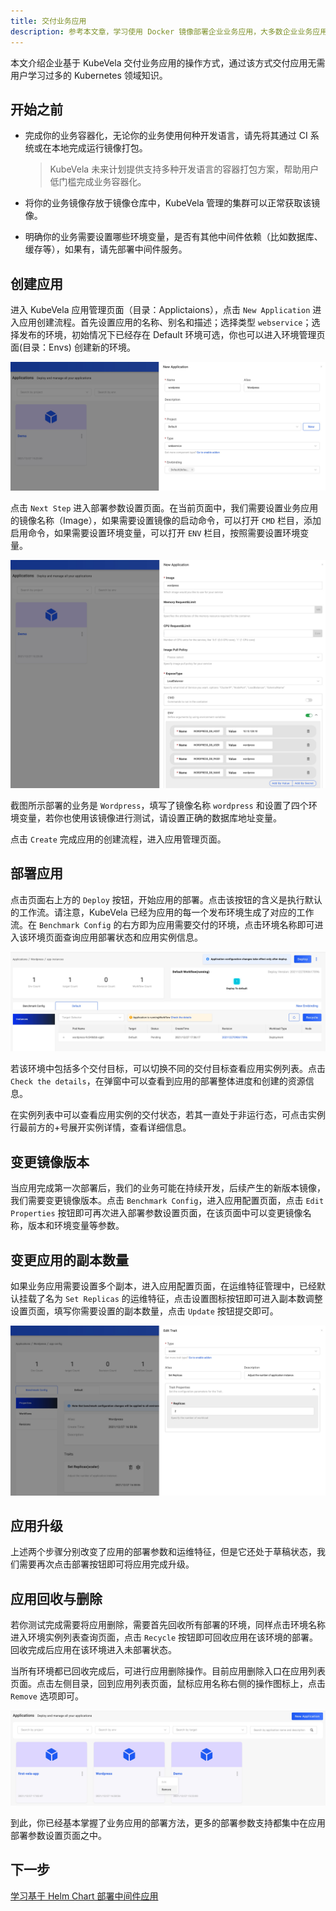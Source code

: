```yaml
---
title: 交付业务应用
description: 参考本文章，学习使用 Docker 镜像部署企业业务应用，大多数企业业务应用都可作为无状态应用交付。
---
```


本文介绍企业基于 KubeVela 交付业务应用的操作方式，通过该方式交付应用无需用户学习过多的 Kubernetes 领域知识。

## 开始之前

- 完成你的业务容器化，无论你的业务使用何种开发语言，请先将其通过 CI 系统或在本地完成运行镜像打包。

  > KubeVela 未来计划提供支持多种开发语言的容器打包方案，帮助用户低门槛完成业务容器化。

- 将你的业务镜像存放于镜像仓库中，KubeVela 管理的集群可以正常获取该镜像。

- 明确你的业务需要设置哪些环境变量，是否有其他中间件依赖（比如数据库、缓存等），如果有，请先部署中间件服务。

## 创建应用

进入 KubeVela 应用管理页面（目录：Applictaions），点击 `New Application` 进入应用创建流程。首先设置应用的名称、别名和描述；选择类型 `webservice`；选择发布的环境，初始情况下已经存在 Default 环境可选，你也可以进入环境管理页面(目录：Envs) 创建新的环境。

![create webservice application](../resources/create-webservice.jpg)

点击 `Next Step` 进入部署参数设置页面。在当前页面中，我们需要设置业务应用的镜像名称（Image），如果需要设置镜像的启动命令，可以打开 `CMD` 栏目，添加启用命令，如果需要设置环境变量，可以打开 `ENV` 栏目，按照需要设置环境变量。

![set webservice application](../resources/set-webservice.jpg)

截图所示部署的业务是 `Wordpress`，填写了镜像名称 `wordpress` 和设置了四个环境变量，若你也使用该镜像进行测试，请设置正确的数据库地址变量。

点击 `Create` 完成应用的创建流程，进入应用管理页面。

## 部署应用

点击页面右上方的 `Deploy` 按钮，开始应用的部署。点击该按钮的含义是执行默认的工作流。请注意，KubeVela 已经为应用的每一个发布环境生成了对应的工作流。在 `Benchmark Config` 的右方即为应用需要交付的环境，点击环境名称即可进入该环境页面查询应用部署状态和应用实例信息。

![webservice application env page](../resources/webservice-env.jpg)

若该环境中包括多个交付目标，可以切换不同的交付目标查看应用实例列表。点击 `Check the details`，在弹窗中可以查看到应用的部署整体进度和创建的资源信息。

在实例列表中可以查看应用实例的交付状态，若其一直处于非运行态，可点击实例行最前方的+号展开实例详情，查看详细信息。

## 变更镜像版本

当应用完成第一次部署后，我们的业务可能在持续开发，后续产生的新版本镜像，我们需要变更镜像版本。点击 `Benchmark Config`，进入应用配置页面，点击 `Edit Properties` 按钮即可再次进入部署参数设置页面，在该页面中可以变更镜像名称，版本和环境变量等参数。

## 变更应用的副本数量

如果业务应用需要设置多个副本，进入应用配置页面，在运维特征管理中，已经默认挂载了名为 `Set Replicas` 的运维特征，点击设置图标按钮即可进入副本数调整设置页面，填写你需要设置的副本数量，点击 `Update` 按钮提交即可。

![set application replicas](../resources/set-replicas.jpg)

## 应用升级

上述两个步骤分别改变了应用的部署参数和运维特征，但是它还处于草稿状态，我们需要再次点击部署按钮即可将应用完成升级。

## 应用回收与删除

若你测试完成需要将应用删除，需要首先回收所有部署的环境，同样点击环境名称进入环境实例列表查询页面，点击 `Recycle` 按钮即可回收应用在该环境的部署。回收完成后应用在该环境进入未部署状态。

当所有环境都已回收完成后，可进行应用删除操作。目前应用删除入口在应用列表页面。点击左侧目录，回到应用列表页面，鼠标应用名称右侧的操作图标上，点击 `Remove` 选项即可。

![delete application](../resources/app-delete.jpg)

到此，你已经基本掌握了业务应用的部署方法，更多的部署参数支持都集中在应用部署参数设置页面之中。

## 下一步

[学习基于 Helm Chart 部署中间件应用](./helm)